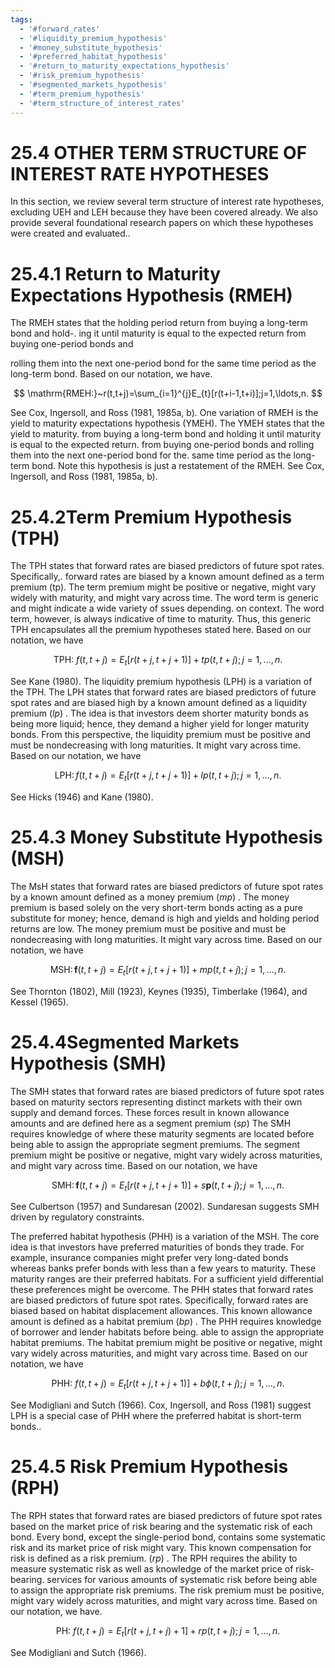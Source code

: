 ```yaml
---
tags:
  - '#forward_rates'
  - '#liquidity_premium_hypothesis'
  - '#money_substitute_hypothesis'
  - '#preferred_habitat_hypothesis'
  - '#return_to_maturity_expectations_hypothesis'
  - '#risk_premium_hypothesis'
  - '#segmented_markets_hypothesis'
  - '#term_premium_hypothesis'
  - '#term_structure_of_interest_rates'
---
```

# 25.4 OTHER TERM STRUCTURE OF INTEREST RATE HYPOTHESES

In this section, we review several term structure of interest rate hypotheses, excluding UEH and LEH because they have been covered already. We also provide several foundational research papers on which these hypotheses were created and evaluated..

# 25.4.1 Return to Maturity Expectations Hypothesis (RMEH)

The RMEH states that the holding period return from buying a long-term bond and hold-. ing it until maturity is equal to the expected return from buying one-period bonds and

rolling them into the next one-period bond for the same time period as the long-term bond. Based on our notation, we have.

$$
\mathrm{RMEH:}~r(t,t+j)=\sum_{i=1}^{j}E_{t}[r(t+i-1,t+i)];j=1,\ldots,n.
$$

See Cox, Ingersoll, and Ross (1981, 1985a, b). One variation of RMEH is the yield to maturity expectations hypothesis (YMEH). The YMEH states that the yield to maturity. from buying a long-term bond and holding it until maturity is equal to the expected return. from buying one-period bonds and rolling them into the next one-period bond for the. same time period as the long-term bond. Note this hypothesis is just a restatement of the RMEH. See Cox, Ingersoll, and Ross (1981, 1985a, b).

# 25.4.2Term Premium Hypothesis (TPH)

The TPH states that forward rates are biased predictors of future spot rates. Specifically,. forward rates are biased by a known amount defined as a term premium (tp). The term premium might be positive or negative, might vary widely with maturity, and might vary across time. The word term is generic and might indicate a wide variety of ssues depending. on context. The word term, however, is always indicative of time to maturity. Thus, this generic TPH encapsulates all the premium hypotheses stated here. Based on our notation, we have

$$
\mathrm{TPH:}~f(t,t+j)=E_{t}[r(t+j,t+j+1)]+t p(t,t+j);j=1,\ldots,n.
$$

See Kane (1980). The liquidity premium hypothesis (LPH) is a variation of the TPH. The LPH states that forward rates are biased predictors of future spot rates and are biased high by a known amount defined as a liquidity premium $(l p)$ . The idea is that investors deem shorter maturity bonds as being more liquid; hence, they demand a higher yield for longer maturity bonds. From this perspective, the liquidity premium must be positive and must be nondecreasing with long maturities. It might vary across time. Based on our notation, we have

$$
\mathrm{LPH}\colon f(t,t+j)=E_{t}[r(t+j,t+j+1)]+l p(t,t+j);j=1,\ldots,n.
$$

See Hicks (1946) and Kane (1980).

# 25.4.3 Money Substitute Hypothesis (MSH)

The MsH states that forward rates are biased predictors of future spot rates by a known amount defined as a money premium $(m p)$ . The money premium is based solely on the very short-term bonds acting as a pure substitute for money; hence, demand is high and yields and holding period returns are low. The money premium must be positive and must be nondecreasing with long maturities. It might vary across time. Based on our notation, we have

$$
\mathrm{MSH}\colon\boldsymbol{f}(t,t+j)=E_{t}[r(t+j,t+j+1)]+m p(t,t+j);j=1,\ldots,n.
$$

See Thornton (1802), Mill (1923), Keynes (1935), Timberlake (1964), and Kessel (1965).

# 25.4.4Segmented Markets Hypothesis (SMH)

The SMH states that forward rates are biased predictors of future spot rates based on maturity sectors representing distinct markets with their own supply and demand forces. These forces result in known allowance amounts and are defined here as a segment premium $(s p)$ The SMH requires knowledge of where these maturity segments are located before being able to assign the appropriate segment premiums. The segment premium might be positive or negative, might vary widely across maturities, and might vary across time. Based on our notation, we have

$$
\mathrm{SMH}\colon\boldsymbol{f}(t,t+j)=E_{t}[r(t+j,t+j+1)]+s\boldsymbol{p}(t,t+j);j=1,\ldots,n.
$$

See Culbertson (1957) and Sundaresan (2002). Sundaresan suggests SMH driven by regulatory constraints.

The preferred habitat hypothesis (PHH) is a variation of the MSH. The core idea is that investors have preferred maturities of bonds they trade. For example, insurance companies might prefer very long-dated bonds whereas banks prefer bonds with less than a few years to maturity. These maturity ranges are their preferred habitats. For a sufficient yield differential these preferences might be overcome. The PHH states that forward rates are biased predictors of future spot rates. Specifically, forward rates are biased based on habitat displacement allowances. This known allowance amount is defined as a habitat premium $(b p)$ . The PHH requires knowledge of borrower and lender habitats before being. able to assign the appropriate habitat premiums. The habitat premium might be positive or negative, might vary widely across maturities, and might vary across time. Based on our notation, we have

$$
\mathrm{PHH}\colon\:f(t,t+j)=E_{t}[r(t+j,t+j+1)]+b\phi(t,t+j);j=1,\ldots,n.
$$

See Modigliani and Sutch (1966). Cox, Ingersoll, and Ross (1981) suggest LPH is a special case of PHH where the preferred habitat is short-term bonds..

# 25.4.5 Risk Premium Hypothesis (RPH)

The RPH states that forward rates are biased predictors of future spot rates based on the market price of risk bearing and the systematic risk of each bond. Every bond, except the single-period bond, contains some systematic risk and its market price of risk might vary. This known compensation for risk is defined as a risk premium. $(r p)$ . The RPH requires the ability to measure systematic risk as well as knowledge of the market price of risk-bearing. services for various amounts of systematic risk before being able to assign the appropriate risk premiums. The risk premium must be positive, might vary widely across maturities, and might vary across time. Based on our notation, we have.

$$
\mathrm{PH:}~f(t,t+j)=E_{t}[r(t+j,t+j)+1]+r p(t,t+j);j=1,\ldots,n.
$$

See Modigliani and Sutch (1966).
